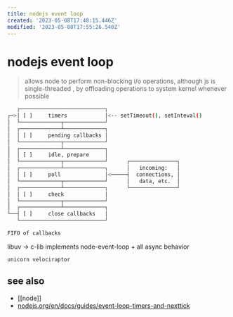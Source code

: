 ```yaml
---
title: nodejs event loop
created: '2023-05-08T17:48:15.446Z'
modified: '2023-05-08T17:55:26.540Z'
---
```


# nodejs event loop

> allows node to perform non-blocking i/o operations, although js is single-threaded , by offloading operations to system kernel whenever possible


```sh
   ┌───────────────────────────┐
┌─>│ [ ]     timers            │<-- setTimeout(), setInteval()
│  └─────────────┬─────────────┘
│  ┌─────────────┴─────────────┐
│  │ [ ]     pending callbacks │
│  └─────────────┬─────────────┘
│  ┌─────────────┴─────────────┐
│  │ [ ]     idle, prepare     │
│  └─────────────┬─────────────┘      ┌───────────────┐
│  ┌─────────────┴─────────────┐      │   incoming:   │
│  │ [ ]     poll              │<─────┤  connections, │
│  └─────────────┬─────────────┘      │   data, etc.  │
│  ┌─────────────┴─────────────┐      └───────────────┘
│  │ [ ]     check             │
│  └─────────────┬─────────────┘
│  ┌─────────────┴─────────────┐
└──┤ [ ]     close callbacks   │
   └───────────────────────────┘

FIFO of callbacks
```

libuv -> c-lib implements node-event-loop + all async behavior

`unicorn velociraptor`

## see also

- [[node]]
- [nodejs.org/en/docs/guides/event-loop-timers-and-nexttick](https://nodejs.org/en/docs/guides/event-loop-timers-and-nexttick)
